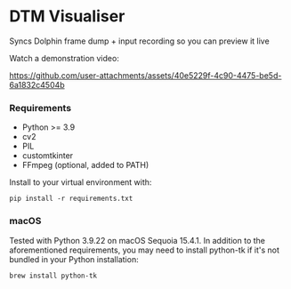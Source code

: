 # DTM Visualiser
Syncs Dolphin frame dump + input recording so you can preview it live

Watch a demonstration video:

https://github.com/user-attachments/assets/40e5229f-4c90-4475-be5d-6a1832c4504b

### Requirements
- Python >= 3.9
- cv2
- PIL
- customtkinter
- FFmpeg (optional, added to PATH)

Install to your virtual environment with:
```
pip install -r requirements.txt
```

### macOS
Tested with Python 3.9.22 on macOS Sequoia 15.4.1. In addition to the aforementioned requirements, you may need to install python-tk if it's not bundled in your Python installation:
```
brew install python-tk
```
